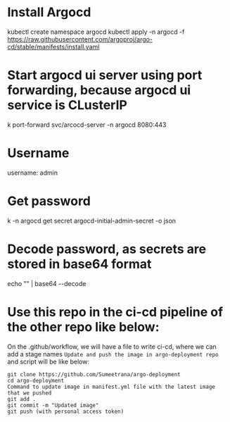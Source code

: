 # Install Argocd
kubectl create namespace argocd
kubectl apply -n argocd -f https://raw.githubusercontent.com/argoproj/argo-cd/stable/manifests/install.yaml

# Start argocd ui server using port forwarding, because argocd ui service is CLusterIP
k port-forward svc/arcocd-server -n argocd 8080:443

# Username
username: admin

# Get password
k -n argocd get secret argocd-initial-admin-secret -o json

# Decode password, as secrets are stored in base64 format
echo "<base64 password>" | base64 --decode

# Use this repo in the ci-cd pipeline of the other repo like below:

On the .github/workflow, we will have a file to write ci-cd, where we can add a stage names `Update and push the image in argo-deployment repo` and script will be like below:

```
git clone https://github.com/Sumeetrana/argo-deployment
cd argo-deployment
Command to update image in manifest.yml file with the latest image that we pushed
git add .
git commit -m "Updated image"
git push (with personal access token)
```
